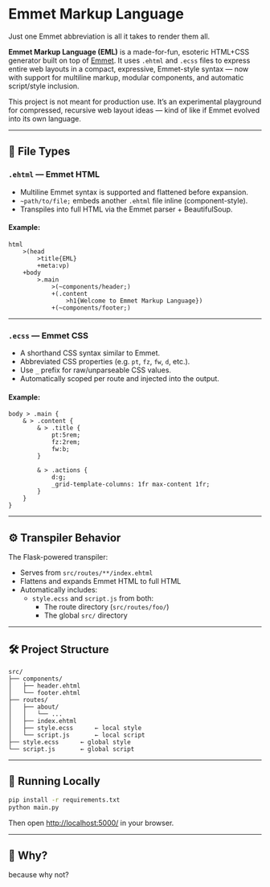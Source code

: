 # Emmet Markup Language

Just one Emmet abbreviation is all it takes to render them all.

**Emmet Markup Language (EML)** is a made-for-fun, esoteric HTML+CSS generator built on top of [Emmet](https://emmet.io/). It uses `.ehtml` and `.ecss` files to express entire web layouts in a compact, expressive, Emmet-style syntax — now with support for multiline markup, modular components, and automatic script/style inclusion.

This project is not meant for production use. It’s an experimental playground for compressed, recursive web layout ideas — kind of like if Emmet evolved into its own language.

---

## 📁 File Types

### `.ehtml` — Emmet HTML

- Multiline Emmet syntax is supported and flattened before expansion.
- `~path/to/file;` embeds another `.ehtml` file inline (component-style).
- Transpiles into full HTML via the Emmet parser + BeautifulSoup.

#### Example:
```ehtml
html
    >(head
        >title{EML}
        +meta:vp)
    +body
        >.main
            >(~components/header;)
            +(.content
                >h1{Welcome to Emmet Markup Language})
            +(~components/footer;)
```

---

### `.ecss` — Emmet CSS

- A shorthand CSS syntax similar to Emmet.
- Abbreviated CSS properties (e.g. `pt`, `fz`, `fw`, `d`, etc.).
- Use `_` prefix for raw/unparseable CSS values.
- Automatically scoped per route and injected into the output.

#### Example:
```ecss
body > .main {
    & > .content {
        & > .title {
            pt:5rem;
            fz:2rem;
            fw:b;
        }

        & > .actions {
            d:g;
            _grid-template-columns: 1fr max-content 1fr;
        }
    }
}
```

---

## ⚙️ Transpiler Behavior

The Flask-powered transpiler:

- Serves from `src/routes/**/index.ehtml`
- Flattens and expands Emmet HTML to full HTML
- Automatically includes:
  - `style.ecss` and `script.js` from both:
    - The route directory (`src/routes/foo/`)
    - The global `src/` directory

---

## 🛠️ Project Structure

```
src/
├── components/
│   ├── header.ehtml
│   └── footer.ehtml
├── routes/
│   ├── about/
│   │   └── ...
│   ├── index.ehtml
│   ├── style.ecss      ← local style
│   └── script.js       ← local script
├── style.ecss      ← global style
└── script.js       ← global script
```

---

## 🚀 Running Locally

```bash
pip install -r requirements.txt
python main.py
```

Then open [http://localhost:5000/](http://localhost:5000/) in your browser.

---

## 🧪 Why?

because why not?